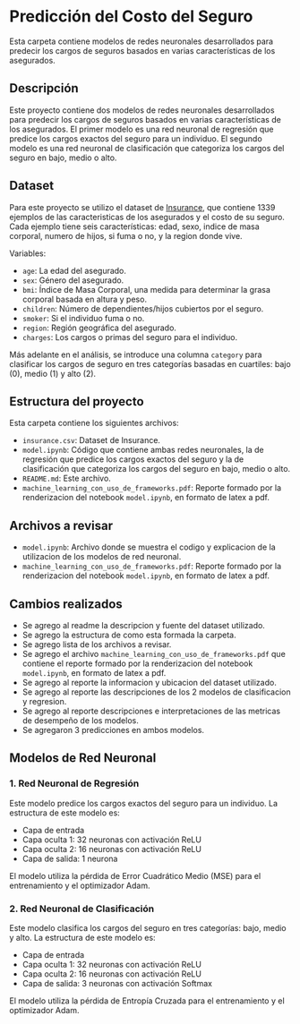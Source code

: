 # Predicción del Costo del Seguro

Esta carpeta contiene modelos de redes neuronales desarrollados para predecir los cargos de seguros basados en varias características de los asegurados.

## Descripción

Este proyecto contiene dos modelos de redes neuronales desarrollados para predecir los cargos de seguros basados en varias características de los asegurados. El primer modelo es una red neuronal de regresión que predice los cargos exactos del seguro para un individuo. El segundo modelo es una red neuronal de clasificación que categoriza los cargos del seguro en bajo, medio o alto.

## Dataset

Para este proyecto se utilizo el dataset de [Insurance](https://experiencia21.tec.mx/courses/406127/files/149437937?module_item_id=24944904), que contiene 1339 ejemplos de las caracteristicas de los asegurados y el costo de su seguro. Cada ejemplo tiene seis características: edad, sexo, indice de masa corporal, numero de hijos, si fuma o no, y la region donde vive.

Variables:

- `age`: La edad del asegurado.
- `sex`: Género del asegurado.
- `bmi`: Índice de Masa Corporal, una medida para determinar la grasa corporal basada en altura y peso.
- `children`: Número de dependientes/hijos cubiertos por el seguro.
- `smoker`: Si el individuo fuma o no.
- `region`: Región geográfica del asegurado.
- `charges`: Los cargos o primas del seguro para el individuo.

Más adelante en el análisis, se introduce una columna `category` para clasificar los cargos de seguro en tres categorías basadas en cuartiles: bajo (0), medio (1) y alto (2).

## Estructura del proyecto

Esta carpeta contiene los siguientes archivos:
- `insurance.csv`: Dataset de Insurance.
- `model.ipynb`: Código que contiene ambas redes neuronales, la de regresión que predice los cargos exactos del seguro y la de clasificación que categoriza los cargos del seguro en bajo, medio o alto.
- `README.md`: Este archivo.
- `machine_learning_con_uso_de_frameworks.pdf`: Reporte formado por la renderizacion del notebook `model.ipynb`, en formato de latex a pdf.

## Archivos a revisar

- `model.ipynb`: Archivo donde se muestra el codigo y explicacion de la utilizacion de los modelos de red neuronal.
- `machine_learning_con_uso_de_frameworks.pdf`: Reporte formado por la renderizacion del notebook `model.ipynb`, en formato de latex a pdf.

## Cambios realizados

- Se agrego al readme la descripcion y fuente del dataset utilizado.
- Se agrego la estructura de como esta formada la carpeta.
- Se agrego lista de los archivos a revisar.
- Se agrego el archivo `machine_learning_con_uso_de_frameworks.pdf` que contiene el reporte formado por la renderizacion del notebook `model.ipynb`, en formato de latex a pdf.
- Se agrego al reporte la informacion y ubicacion del dataset utilizado.
- Se agrego al reporte las descripciones de los 2 modelos de clasificacion y regresion.
- Se agrego al reporte descripciones e interpretaciones de las metricas de desempeño de los modelos.
- Se agregaron 3 predicciones en ambos modelos.

## Modelos de Red Neuronal

### 1. Red Neuronal de Regresión

Este modelo predice los cargos exactos del seguro para un individuo. La estructura de este modelo es:

- Capa de entrada
- Capa oculta 1: 32 neuronas con activación ReLU
- Capa oculta 2: 16 neuronas con activación ReLU
- Capa de salida: 1 neurona

El modelo utiliza la pérdida de Error Cuadrático Medio (MSE) para el entrenamiento y el optimizador Adam.

### 2. Red Neuronal de Clasificación

Este modelo clasifica los cargos del seguro en tres categorías: bajo, medio y alto. La estructura de este modelo es:

- Capa de entrada
- Capa oculta 1: 32 neuronas con activación ReLU
- Capa oculta 2: 16 neuronas con activación ReLU
- Capa de salida: 3 neuronas con activación Softmax

El modelo utiliza la pérdida de Entropía Cruzada para el entrenamiento y el optimizador Adam.
